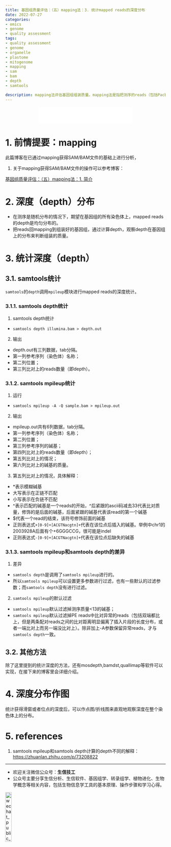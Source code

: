 ```yaml
---
title: 基因组质量评估：（五）mapping法：3. 统计mapped reads的深度分布
date: 2022-07-27
categories:
- omics
- genome
- quality assessment
tags:
- quality assessment
- genome
- organelle
- plastome
- mitogenome
- mapping
- sam
- bam
- depth
- samtools

description: mapping法评估基因组组装质量。mapping法是指把测序的reads（包括Pacbio，Illumina，RNA-seq 等reads）映射回组装好的基因组，评估mapping rate，genome coverage，depth分布等指标，用这些指标评估基因组组装质量。这篇文章简单概述了mapping法的其中一个评估指标：depth，主要介绍了统计mapped reads的深度分布的一般方法。
---
```


<div align="middle"><iframe frameborder="no" border="0" marginwidth="0" marginheight="0" width=298 height=52 src="//music.163.com/outchain/player?type=2&id=2117115&auto=1&height=32"></iframe></div>

# 1. 前情提要：mapping
此篇博客在已通过mapping获得SAM/BAM文件的基础上进行分析，

1. 关于mapping获得SAM/BAM文件的操作可以参考博客：

[基因组质量评估：（五）mapping法：1. 简介](https://yanzhongsino.github.io/2022/07/23/omics_genome_quality.assessment_mapping_intro/)

# 2. 深度（depth）分布
- 在测序是随机分布的情况下，期望在基因组的所有染色体上，mapped reads的depth是均匀分布的。
- 把reads回mapping到组装好的基因组，通过计算depth，观察depth在基因组上的分布来判断组装的质量。

# 3. 统计深度（depth）
## 3.1. samtools统计
`samtools`的`depth`调用`mpileup`模块进行mapped reads的深度统计。

### 3.1.1. samtools depth统计
1. samtools depth统计
- `samtools depth illumina.bam > depth.out`

2. 输出
- depth.out有三列数据，tab分隔。
- 第一列参考序列（染色体）名称；
- 第二列位置；
- 第三列比对上的reads数量（即depth）。

### 3.1.2. samtools mpileup统计
1. 运行
- `samtools mpileup -A -Q sample.bam > mpileup.out`

2. 输出
- mpileup.out共有6列数据，tab分隔。
- 第一列参考序列（染色体）名称；
- 第二列位置；
- 第三列参考序列的碱基；
- 第四列比对上的reads数量（即depth）；
- 第五列比对上的情况；
- 第六列比对上的碱基的质量。

3. 第五列比对上的情况，具体解释：
- \*表示模糊碱基
- 大写表示在正链不匹配
- 小写表示在负链不匹配
- \^表示匹配的碱基是一个reads的开始，\^后紧跟的ascii码减去33代表比对质量，修饰的是后面的碱基，后面紧跟的碱基代表该read的第一个碱基
- \$代表一个read的结束，该符号修饰前面的碱基
- 正则表达式`+[0-9]+[ACGTNacgtn]+`代表在该位点后插入的碱基。举例中chr1的2003928A后面有个+6GGGCCG，很可能是indel
- 正则表达式`-[0-9]+[ACGTNacgtn]+`代表在该位点后缺失的碱基

### 3.1.3. samtools mpileup和samtools depth的差异
1. 差异
- `samtools depth`是调用了`samtools mpileup`进行的。
- 所以`samtools mpileup`可以设置更多参数进行过滤，也有一些默认的过滤参数；而`samtools depth`没有进行过滤。

2. `samtools mpileup`的默认过滤
- `samtools mpileup`默认过滤掉测序质量<13的碱基；
- `samtools mpileup`默认过滤掉PE reads中比对异常的reads（包括双端都比上，但是两条配对reads之间的比对距离明显偏离了插入片段的长度分布，或者一端比对上而另一端没比对上）。除非加上-A参数保留异常reads，才与`samtools depth`一致。

## 3.2. 其他方法
除了这里提到的统计深度的方法，还有mosdepth,bamdst,quallimap等软件可以实现，在接下来的博客里会详细介绍。

# 4. 深度分布作图
统计获得滑窗或者位点的深度后，可以作点图/折线图来直观地观察深度在整个染色体上的分布。

# 5. references
1. samtools mpileup和samtools depth计算的depth不同的解释：https://zhuanlan.zhihu.com/p/73208822


-------

- 欢迎关注微信公众号：**生信技工**
- 公众号主要分享生信分析、生信软件、基因组学、转录组学、植物进化、生物学概念等相关内容，包括生物信息学工具的基本原理、操作步骤和学习心得。

<img src="https://github.com/yanzhongsino/yanzhongsino.github.io/blob/hexo/source/wechat/Wechat_public_qrcode.jpg?raw=true" width=20% title="wechat_public_QRcode.png" align=center/>